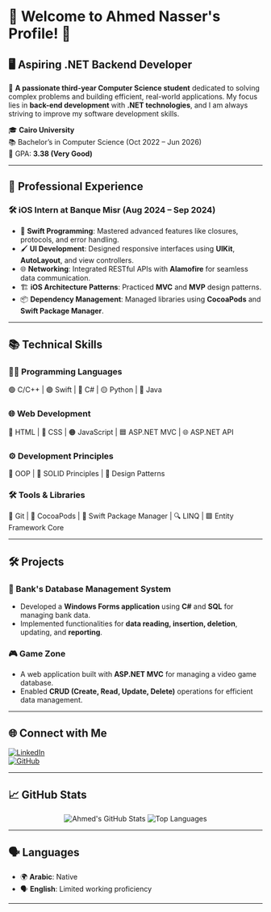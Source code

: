 
# 🌟 Welcome to Ahmed Nasser's Profile! 👋  

## 🖥️ Aspiring .NET Backend Developer  

💼 **A passionate third-year Computer Science student** dedicated to solving complex problems and building efficient, real-world applications. My focus lies in **back-end development** with **.NET technologies**, and I am always striving to improve my software development skills.  

🎓 **Cairo University**  
📚 Bachelor’s in Computer Science (Oct 2022 – Jun 2026)  
🎯 GPA: **3.38 (Very Good)**  

---

## 💼 **Professional Experience**  

### 🛠 **iOS Intern at Banque Misr** (Aug 2024 – Sep 2024)  
- 🚀 **Swift Programming**: Mastered advanced features like closures, protocols, and error handling.  
- 🖌 **UI Development**: Designed responsive interfaces using **UIKit**, **AutoLayout**, and view controllers.  
- 🌐 **Networking**: Integrated RESTful APIs with **Alamofire** for seamless data communication.  
- 🏗️ **iOS Architecture Patterns**: Practiced **MVC** and **MVP** design patterns.  
- 📦 **Dependency Management**: Managed libraries using **CocoaPods** and **Swift Package Manager**.  

---

## 📚 **Technical Skills**  

### **👨‍💻 Programming Languages**  
🟢 C/C++ | 🟣 Swift | 🔵 C# | 🟡 Python | 🔴 Java

### **🌐 Web Development**  
🌟 HTML | 🎨 CSS | 🟠 JavaScript | 🟦 ASP.NET MVC | 🌐 ASP.NET API

### **⚙️ Development Principles**  
📐 OOP | 🎯 SOLID Principles | 🧩 Design Patterns  

### **🛠️ Tools & Libraries**  
📂 Git | 🍫 CocoaPods | 🚀 Swift Package Manager | 🔍 LINQ | 🟩 Entity Framework Core

---

## 🛠️ **Projects**  

### **💼 Bank's Database Management System**  
- Developed a **Windows Forms application** using **C#** and **SQL** for managing bank data.  
- Implemented functionalities for **data reading, insertion, deletion**, updating, and **reporting**.  

### **🎮 Game Zone**  
- A web application built with **ASP.NET MVC** for managing a video game database.  
- Enabled **CRUD (Create, Read, Update, Delete)** operations for efficient data management.  

---

## 🌐 **Connect with Me**  

[![LinkedIn](https://img.shields.io/badge/LinkedIn-Ahmed%20Nasser-blue?style=for-the-badge&logo=linkedin&logoColor=white)](https://linkedin.com/in/ahmed-nasser-91aab6279)  
[![GitHub](https://img.shields.io/badge/GitHub-Ahmed%20Nasser-black?style=for-the-badge&logo=github&logoColor=white)](https://github.com/AhmedNasser23)  

---

## 📈 **GitHub Stats**  

<p align="center">  
  <img src="https://github-readme-stats.vercel.app/api?username=AhmedNasser23&show_icons=true&theme=radical" alt="Ahmed's GitHub Stats" />  
  <img src="https://github-readme-stats.vercel.app/api/top-langs/?username=AhmedNasser23&layout=compact&theme=radical" alt="Top Languages" />  
</p>  

---

## 🗣️ **Languages**  

- 🌍 **Arabic**: Native  
- 🗣️ **English**: Limited working proficiency  

---
